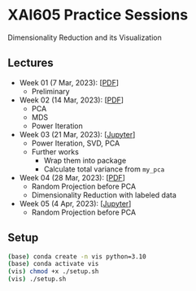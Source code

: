# XAI605 Practice Sessions
Dimensionality Reduction and its Visualization

## Lectures

- Week 01 (7 Mar, 2023): [[PDF](./assets/Lec0.pdf)]
    - Preliminary
- Week 02 (14 Mar, 2023): [[PDF](./assets/Lec1.pdf)]
    - PCA
    - MDS
    - Power Iteration
- Week 03 (21 Mar, 2023): [[Jupyter](./lab/Lab1.ipynb)]
    - Power Iteration, SVD, PCA
    - Further works
        - Wrap them into package
        - Calculate total variance from `my_pca`
- Week 04 (28 Mar, 2023): [[PDF](./assets/Lec2.pdf)]
    - Random Projection before PCA
    - Dimensionality Reduction with labeled data
- Week 05 (4 Apr, 2023): [[Jupyter](./lab/Lab2.ipynb)]
    - Random Projection before PCA

## Setup
```zsh
(base) conda create -n vis python=3.10
(base) conda activate vis
(vis) chmod +x ./setup.sh
(vis) ./setup.sh
```